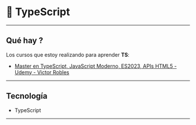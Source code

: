 # :stars: TypeScript

---

## Qué hay ?

Los cursos que estoy realizando para aprender **TS**:

- [ Master en TypeScript, JavaScript Moderno, ES2023, APIs HTML5 - Udemy - Victor Robles](https://github.com/eugenia1984/typescript/tree/main/typescript_udemy_victor_robles)


---

## Tecnología


- TypeScript

---

